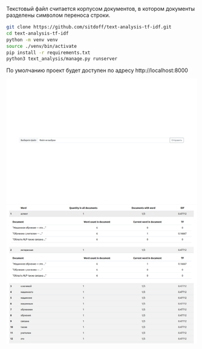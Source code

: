 Текстовый файл считается корпусом документов, в котором документы разделены символом переноса строки.

```bash
git clone https://github.com/sitdoff/text-analysis-tf-idf.git
cd text-analysis-tf-idf
python -m venv venv
source ./venv/bin/activate
pip install -r requirements.txt
python3 text_analysis/manage.py runserver
```

По умолчанию проект будет доступен по адресу http://localhost:8000

![Иллюстрация к проекту](https://github.com/sitdoff/text-analysis-tf-idf/raw/main/images/2024-03-28_08-22.png)
![Иллюстрация к проекту](https://github.com/sitdoff/text-analysis-tf-idf/raw/main/images/2024-03-28_08-21.png)
